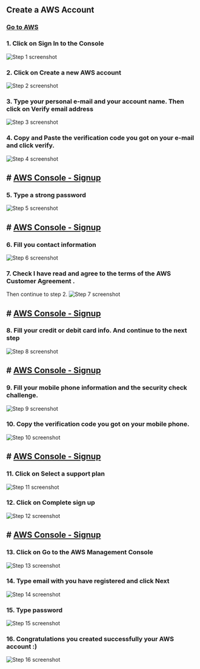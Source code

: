 ## Create a AWS Account

### [Go to AWS](https://aws.amazon.com/)


### 1. Click on Sign In to the Console
![Step 1 screenshot](https://images.tango.us/workflows/89a14a59-d115-433a-9247-62f135d21e7b/steps/a78f3727-d029-4da2-b137-1f0aca6aa184/3dfcb704-a0e6-40b4-9ac9-ae971d36e05b.png?crop=focalpoint&fit=crop&fp-x=0.9186&fp-y=0.0322&fp-z=2.9435&w=1200&border=2%2CF4F2F7&border-radius=8%2C8%2C8%2C8&border-radius-inner=8%2C8%2C8%2C8&blend-align=bottom&blend-mode=normal&blend-x=0&blend-w=1200&blend64=aHR0cHM6Ly9pbWFnZXMudGFuZ28udXMvc3RhdGljL21hZGUtd2l0aC10YW5nby13YXRlcm1hcmstdjIucG5n&mark-x=724&mark-y=25&m64=aHR0cHM6Ly9pbWFnZXMudGFuZ28udXMvc3RhdGljL2JsYW5rLnBuZz9tYXNrPWNvcm5lcnMmYm9yZGVyPTYlMkNGRjc0NDImdz0zNzgmaD04MSZmaXQ9Y3JvcCZjb3JuZXItcmFkaXVzPTEw)


### 2. Click on Create a new AWS account
![Step 2 screenshot](https://images.tango.us/workflows/89a14a59-d115-433a-9247-62f135d21e7b/steps/6eae72f2-9c5a-4e8c-8098-05d54e43a7c2/5ff278b9-a8c5-4560-b72c-02b355ebf9ff.png?crop=focalpoint&fit=crop&fp-x=0.3282&fp-y=0.5918&fp-z=2.1111&w=1200&border=2%2CF4F2F7&border-radius=8%2C8%2C8%2C8&border-radius-inner=8%2C8%2C8%2C8&blend-align=bottom&blend-mode=normal&blend-x=0&blend-w=1200&blend64=aHR0cHM6Ly9pbWFnZXMudGFuZ28udXMvc3RhdGljL21hZGUtd2l0aC10YW5nby13YXRlcm1hcmstdjIucG5n&mark-x=380&mark-y=319&m64=aHR0cHM6Ly9pbWFnZXMudGFuZ28udXMvc3RhdGljL2JsYW5rLnBuZz9tYXNrPWNvcm5lcnMmYm9yZGVyPTYlMkNGRjc0NDImdz00NDAmaD01NCZmaXQ9Y3JvcCZjb3JuZXItcmFkaXVzPTEw)


### 3. Type your personal e-mail and your account name. Then click on Verify email address
![Step 3 screenshot](https://images.tango.us/workflows/89a14a59-d115-433a-9247-62f135d21e7b/steps/36c7aea7-cd6a-4012-9490-a7d4bac79d1b/94ac91f5-d31d-4ab6-b07f-5c15cd9be87f.png?crop=focalpoint&fit=crop&fp-x=0.6019&fp-y=0.3983&fp-z=2.1383&w=1200&border=2%2CF4F2F7&border-radius=8%2C8%2C8%2C8&border-radius-inner=8%2C8%2C8%2C8&blend-align=bottom&blend-mode=normal&blend-x=0&blend-w=1200&blend64=aHR0cHM6Ly9pbWFnZXMudGFuZ28udXMvc3RhdGljL21hZGUtd2l0aC10YW5nby13YXRlcm1hcmstdjIucG5n&mark-x=385&mark-y=320&m64=aHR0cHM6Ly9pbWFnZXMudGFuZ28udXMvc3RhdGljL2JsYW5rLnBuZz9tYXNrPWNvcm5lcnMmYm9yZGVyPTYlMkNGRjc0NDImdz00MzAmaD01MyZmaXQ9Y3JvcCZjb3JuZXItcmFkaXVzPTEw)


### 4. Copy and Paste the verification code you got on your e-mail and click verify.
![Step 4 screenshot](https://images.tango.us/workflows/89a14a59-d115-433a-9247-62f135d21e7b/steps/6dfce1a0-e3cd-49bb-a2b2-6b3f5e98bef8/a05e5330-d711-4135-b0d6-e507701fcebc.png?crop=focalpoint&fit=crop&fp-x=0.6019&fp-y=0.4409&fp-z=2.1383&w=1200&border=2%2CF4F2F7&border-radius=8%2C8%2C8%2C8&border-radius-inner=8%2C8%2C8%2C8&blend-align=bottom&blend-mode=normal&blend-x=0&blend-w=1200&blend64=aHR0cHM6Ly9pbWFnZXMudGFuZ28udXMvc3RhdGljL21hZGUtd2l0aC10YW5nby13YXRlcm1hcmstdjIucG5n&mark-x=385&mark-y=320&m64=aHR0cHM6Ly9pbWFnZXMudGFuZ28udXMvc3RhdGljL2JsYW5rLnBuZz9tYXNrPWNvcm5lcnMmYm9yZGVyPTYlMkNGRjc0NDImdz00MzAmaD01MyZmaXQ9Y3JvcCZjb3JuZXItcmFkaXVzPTEw)


## # [AWS Console - Signup](https://portal.aws.amazon.com/billing/signup#/start/password)


### 5. Type a strong password
![Step 5 screenshot](https://images.tango.us/workflows/89a14a59-d115-433a-9247-62f135d21e7b/steps/21e0c978-36ae-4bd4-b851-d5de117b6a19/3054d318-917b-44f0-b2ea-2a03e5a60b0c.png?crop=focalpoint&fit=crop&fp-x=0.6016&fp-y=0.4598&fp-z=2.1383&w=1200&border=2%2CF4F2F7&border-radius=8%2C8%2C8%2C8&border-radius-inner=8%2C8%2C8%2C8&blend-align=bottom&blend-mode=normal&blend-x=0&blend-w=1200&blend64=aHR0cHM6Ly9pbWFnZXMudGFuZ28udXMvc3RhdGljL21hZGUtd2l0aC10YW5nby13YXRlcm1hcmstdjIucG5n&mark-x=385&mark-y=320&m64=aHR0cHM6Ly9pbWFnZXMudGFuZ28udXMvc3RhdGljL2JsYW5rLnBuZz9tYXNrPWNvcm5lcnMmYm9yZGVyPTYlMkNGRjc0NDImdz00MzAmaD01MyZmaXQ9Y3JvcCZjb3JuZXItcmFkaXVzPTEw)


## # [AWS Console - Signup](https://portal.aws.amazon.com/billing/signup#/account)


### 6. Fill you contact information
![Step 6 screenshot](https://images.tango.us/workflows/89a14a59-d115-433a-9247-62f135d21e7b/steps/ff13af2f-b1c6-4f2d-9b65-2cc572e75dfc/51ae1474-db3b-4405-ba1c-331cc78097b4.png?crop=focalpoint&fit=crop&fp-x=0.5972&fp-y=0.4503&fp-z=2.1383&w=1200&border=2%2CF4F2F7&border-radius=8%2C8%2C8%2C8&border-radius-inner=8%2C8%2C8%2C8&blend-align=bottom&blend-mode=normal&blend-x=0&blend-w=1200&blend64=aHR0cHM6Ly9pbWFnZXMudGFuZ28udXMvc3RhdGljL21hZGUtd2l0aC10YW5nby13YXRlcm1hcmstdjIucG5n&mark-x=385&mark-y=320&m64=aHR0cHM6Ly9pbWFnZXMudGFuZ28udXMvc3RhdGljL2JsYW5rLnBuZz9tYXNrPWNvcm5lcnMmYm9yZGVyPTYlMkNGRjc0NDImdz00MzAmaD01MyZmaXQ9Y3JvcCZjb3JuZXItcmFkaXVzPTEw)


### 7. Check I have read and agree to the terms of the AWS Customer Agreement . 
Then continue to step 2.
![Step 7 screenshot](https://images.tango.us/workflows/89a14a59-d115-433a-9247-62f135d21e7b/steps/93329517-7991-452e-994b-61c8d98d1e32/10a35b19-069d-4fb7-9903-78e9eae2d10e.png?crop=focalpoint&fit=crop&fp-x=0.5194&fp-y=0.8477&fp-z=3.2050&w=1200&border=2%2CF4F2F7&border-radius=8%2C8%2C8%2C8&border-radius-inner=8%2C8%2C8%2C8&blend-align=bottom&blend-mode=normal&blend-x=0&blend-w=1200&blend64=aHR0cHM6Ly9pbWFnZXMudGFuZ28udXMvc3RhdGljL21hZGUtd2l0aC10YW5nby13YXRlcm1hcmstdjIucG5n&mark-x=577&mark-y=331&m64=aHR0cHM6Ly9pbWFnZXMudGFuZ28udXMvc3RhdGljL2JsYW5rLnBuZz9tYXNrPWNvcm5lcnMmYm9yZGVyPTYlMkNGRjc0NDImdz00NiZoPTQ2JmZpdD1jcm9wJmNvcm5lci1yYWRpdXM9MTA%3D)


## # [AWS Console - Signup](https://portal.aws.amazon.com/billing/signup#/paymentinformation)


### 8. Fill your credit or debit card info. And continue to the next step
![Step 8 screenshot](https://images.tango.us/workflows/89a14a59-d115-433a-9247-62f135d21e7b/steps/69a04524-c4a0-46da-b3ec-77fbb425e09e/d9191c3d-6353-44af-96ef-62b44a460341.png?crop=focalpoint&fit=crop&fp-x=0.5552&fp-y=0.4551&fp-z=2.6071&w=1200&border=2%2CF4F2F7&border-radius=8%2C8%2C8%2C8&border-radius-inner=8%2C8%2C8%2C8&blend-align=bottom&blend-mode=normal&blend-x=0&blend-w=1200&blend64=aHR0cHM6Ly9pbWFnZXMudGFuZ28udXMvc3RhdGljL21hZGUtd2l0aC10YW5nby13YXRlcm1hcmstdjIucG5n&mark-x=469&mark-y=314&m64=aHR0cHM6Ly9pbWFnZXMudGFuZ28udXMvc3RhdGljL2JsYW5rLnBuZz9tYXNrPWNvcm5lcnMmYm9yZGVyPTYlMkNGRjc0NDImdz0yNjEmaD02NSZmaXQ9Y3JvcCZjb3JuZXItcmFkaXVzPTEw)


## # [AWS Console - Signup](https://portal.aws.amazon.com/billing/signup#/identityverification)


### 9. Fill your mobile phone information and the security check challenge.  
![Step 9 screenshot](https://images.tango.us/workflows/89a14a59-d115-433a-9247-62f135d21e7b/steps/f687ecc1-76bf-4fc2-93cb-cb8c5894b93b/bbf5290c-f77a-4767-ae7f-e25d635355f2.png?crop=focalpoint&fit=crop&fp-x=0.5972&fp-y=0.4428&fp-z=2.1383&w=1200&border=2%2CF4F2F7&border-radius=8%2C8%2C8%2C8&border-radius-inner=8%2C8%2C8%2C8&blend-align=bottom&blend-mode=normal&blend-x=0&blend-w=1200&blend64=aHR0cHM6Ly9pbWFnZXMudGFuZ28udXMvc3RhdGljL21hZGUtd2l0aC10YW5nby13YXRlcm1hcmstdjIucG5n&mark-x=385&mark-y=320&m64=aHR0cHM6Ly9pbWFnZXMudGFuZ28udXMvc3RhdGljL2JsYW5rLnBuZz9tYXNrPWNvcm5lcnMmYm9yZGVyPTYlMkNGRjc0NDImdz00MzAmaD01MyZmaXQ9Y3JvcCZjb3JuZXItcmFkaXVzPTEw)


### 10. Copy the verification code you got on your mobile phone.
![Step 10 screenshot](https://images.tango.us/workflows/89a14a59-d115-433a-9247-62f135d21e7b/steps/f06ba65d-e036-40f8-959b-44763e88cbac/62ec0201-1a6a-4fdc-af8e-81dac1ff6c9c.png?crop=focalpoint&fit=crop&fp-x=0.5972&fp-y=0.3482&fp-z=2.1383&w=1200&border=2%2CF4F2F7&border-radius=8%2C8%2C8%2C8&border-radius-inner=8%2C8%2C8%2C8&blend-align=bottom&blend-mode=normal&blend-x=0&blend-w=1200&blend64=aHR0cHM6Ly9pbWFnZXMudGFuZ28udXMvc3RhdGljL21hZGUtd2l0aC10YW5nby13YXRlcm1hcmstdjIucG5n&mark-x=385&mark-y=320&m64=aHR0cHM6Ly9pbWFnZXMudGFuZ28udXMvc3RhdGljL2JsYW5rLnBuZz9tYXNrPWNvcm5lcnMmYm9yZGVyPTYlMkNGRjc0NDImdz00MzAmaD01MyZmaXQ9Y3JvcCZjb3JuZXItcmFkaXVzPTEw)


## # [AWS Console - Signup](https://portal.aws.amazon.com/billing/signup#/support)


### 11. Click on Select a support plan
![Step 11 screenshot](https://images.tango.us/workflows/89a14a59-d115-433a-9247-62f135d21e7b/steps/e62acec6-820b-495f-b2fc-319c36c27c43/afc4756c-8bde-4829-912c-7ecfd650a30b.png?crop=focalpoint&fit=crop&fp-x=0.4962&fp-y=0.2914&fp-z=1.5179&w=1200&border=2%2CF4F2F7&border-radius=8%2C8%2C8%2C8&border-radius-inner=8%2C8%2C8%2C8&blend-align=bottom&blend-mode=normal&blend-x=0&blend-w=1200&blend64=aHR0cHM6Ly9pbWFnZXMudGFuZ28udXMvc3RhdGljL21hZGUtd2l0aC10YW5nby13YXRlcm1hcmstdjIucG5n&mark-x=273&mark-y=283&m64=aHR0cHM6Ly9pbWFnZXMudGFuZ28udXMvc3RhdGljL2JsYW5rLnBuZz9tYXNrPWNvcm5lcnMmYm9yZGVyPTYlMkNGRjc0NDImdz02NTQmaD00OCZmaXQ9Y3JvcCZjb3JuZXItcmFkaXVzPTEw)


### 12. Click on Complete sign up
![Step 12 screenshot](https://images.tango.us/workflows/89a14a59-d115-433a-9247-62f135d21e7b/steps/0671584d-dcc8-471e-901a-a5140f6e812f/c442b94e-fa00-4b0e-be70-1ec15a06e4d9.png?crop=focalpoint&fit=crop&fp-x=0.4959&fp-y=0.8647&fp-z=2.1358&w=1200&border=2%2CF4F2F7&border-radius=8%2C8%2C8%2C8&border-radius-inner=8%2C8%2C8%2C8&blend-align=bottom&blend-mode=normal&blend-x=0&blend-w=1200&blend64=aHR0cHM6Ly9pbWFnZXMudGFuZ28udXMvc3RhdGljL21hZGUtd2l0aC10YW5nby13YXRlcm1hcmstdjIucG5n&mark-x=384&mark-y=466&m64=aHR0cHM6Ly9pbWFnZXMudGFuZ28udXMvc3RhdGljL2JsYW5rLnBuZz9tYXNrPWNvcm5lcnMmYm9yZGVyPTYlMkNGRjc0NDImdz00MzEmaD01MyZmaXQ9Y3JvcCZjb3JuZXItcmFkaXVzPTEw)


## # [AWS Console - Signup](https://portal.aws.amazon.com/billing/signup#/subscribe)


### 13. Click on Go to the AWS Management Console
![Step 13 screenshot](https://images.tango.us/workflows/89a14a59-d115-433a-9247-62f135d21e7b/steps/659c1cde-a21d-41a4-a028-b91c656b0d9f/1a0e4d55-6444-4bae-8f79-0e603a1f6919.png?crop=focalpoint&fit=crop&fp-x=0.4959&fp-y=0.5913&fp-z=1.9535&w=1200&border=2%2CF4F2F7&border-radius=8%2C8%2C8%2C8&border-radius-inner=8%2C8%2C8%2C8&blend-align=bottom&blend-mode=normal&blend-x=0&blend-w=1200&blend64=aHR0cHM6Ly9pbWFnZXMudGFuZ28udXMvc3RhdGljL21hZGUtd2l0aC10YW5nby13YXRlcm1hcmstdjIucG5n&mark-x=352&mark-y=319&m64=aHR0cHM6Ly9pbWFnZXMudGFuZ28udXMvc3RhdGljL2JsYW5rLnBuZz9tYXNrPWNvcm5lcnMmYm9yZGVyPTYlMkNGRjc0NDImdz00OTcmaD01NCZmaXQ9Y3JvcCZjb3JuZXItcmFkaXVzPTEw)


### 14. Type email with you have registered and click Next
![Step 14 screenshot](https://images.tango.us/workflows/89a14a59-d115-433a-9247-62f135d21e7b/steps/616e322d-06b8-41c4-b397-61159d8a43ac/b602202f-cabb-4586-9488-7cdadf4d495e.png?crop=focalpoint&fit=crop&fp-x=0.2851&fp-y=0.4810&w=1200&border=2%2CF4F2F7&border-radius=8%2C8%2C8%2C8&border-radius-inner=8%2C8%2C8%2C8&blend-align=bottom&blend-mode=normal&blend-x=0&blend-w=1200&blend64=aHR0cHM6Ly9pbWFnZXMudGFuZ28udXMvc3RhdGljL21hZGUtd2l0aC10YW5nby13YXRlcm1hcmstdjIucG5n&mark-x=227&mark-y=279&m64=aHR0cHM6Ly9pbWFnZXMudGFuZ28udXMvc3RhdGljL2JsYW5rLnBuZz9tYXNrPWNvcm5lcnMmYm9yZGVyPTQlMkNGRjc0NDImdz0yMzEmaD0yOSZmaXQ9Y3JvcCZjb3JuZXItcmFkaXVzPTEw)


### 15. Type password
![Step 15 screenshot](https://images.tango.us/workflows/89a14a59-d115-433a-9247-62f135d21e7b/steps/c05ca4f6-7a2f-49ee-80f3-6fb61c0ced6c/830763f0-f49d-430d-8d63-7f3648f7c430.png?crop=focalpoint&fit=crop&fp-x=0.3154&fp-y=0.2736&w=1200&border=2%2CF4F2F7&border-radius=8%2C8%2C8%2C8&border-radius-inner=8%2C8%2C8%2C8&blend-align=bottom&blend-mode=normal&blend-x=0&blend-w=1200&blend64=aHR0cHM6Ly9pbWFnZXMudGFuZ28udXMvc3RhdGljL21hZGUtd2l0aC10YW5nby13YXRlcm1hcmstdjIucG5n&mark-x=272&mark-y=171&m64=aHR0cHM6Ly9pbWFnZXMudGFuZ28udXMvc3RhdGljL2JsYW5rLnBuZz9tYXNrPWNvcm5lcnMmYm9yZGVyPTQlMkNGRjc0NDImdz0yMTImaD0yNyZmaXQ9Y3JvcCZjb3JuZXItcmFkaXVzPTEw)


### 16. Congratulations you created successfully your AWS account :)
![Step 16 screenshot](https://images.tango.us/workflows/89a14a59-d115-433a-9247-62f135d21e7b/steps/5dd814b1-a668-44f9-965d-4f419f7fc441/42023e01-9733-4355-89c2-16039aa4761a.png?crop=focalpoint&fit=crop&fp-x=0.9713&fp-y=0.0265&fp-z=2.8951&w=1200&border=2%2CF4F2F7&border-radius=8%2C8%2C8%2C8&border-radius-inner=8%2C8%2C8%2C8&blend-align=bottom&blend-mode=normal&blend-x=0&blend-w=1200&blend64=aHR0cHM6Ly9pbWFnZXMudGFuZ28udXMvc3RhdGljL21hZGUtd2l0aC10YW5nby13YXRlcm1hcmstdjIucG5n&mark-x=1022&mark-y=8&m64=aHR0cHM6Ly9pbWFnZXMudGFuZ28udXMvc3RhdGljL2JsYW5rLnBuZz9tYXNrPWNvcm5lcnMmYm9yZGVyPTYlMkNGRjc0NDImdz0xNTcmaD05MSZmaXQ9Y3JvcCZjb3JuZXItcmFkaXVzPTEw)
